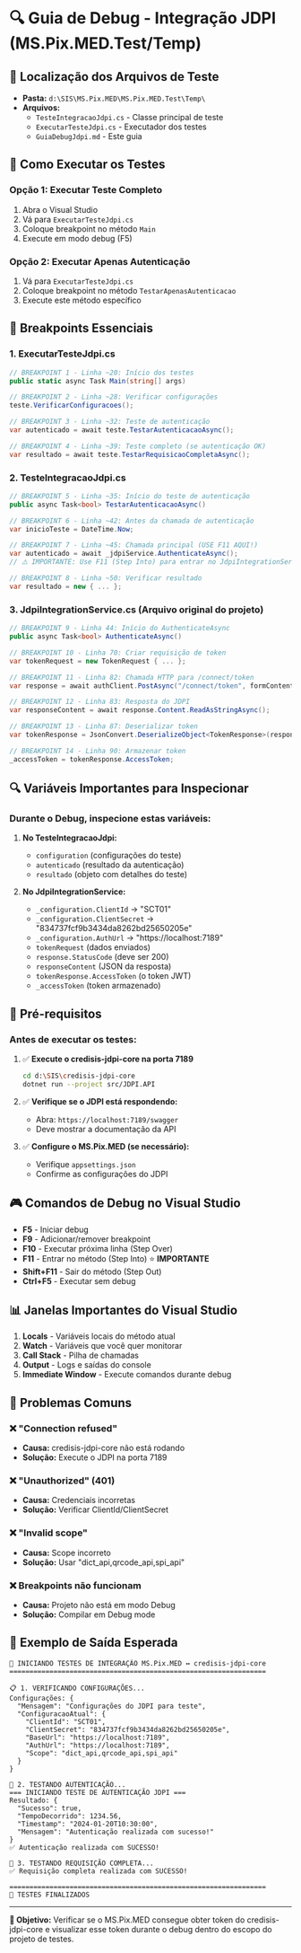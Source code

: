 # 🔍 Guia de Debug - Integração JDPI (MS.Pix.MED.Test/Temp)

## 📂 Localização dos Arquivos de Teste

- **Pasta:** `d:\SIS\MS.Pix.MED\MS.Pix.MED.Test\Temp\`
- **Arquivos:**
  - `TesteIntegracaoJdpi.cs` - Classe principal de teste
  - `ExecutarTesteJdpi.cs` - Executador dos testes
  - `GuiaDebugJdpi.md` - Este guia

## 🎯 Como Executar os Testes

### Opção 1: Executar Teste Completo
1. Abra o Visual Studio
2. Vá para `ExecutarTesteJdpi.cs`
3. Coloque breakpoint no método `Main`
4. Execute em modo debug (F5)

### Opção 2: Executar Apenas Autenticação
1. Vá para `ExecutarTesteJdpi.cs`
2. Coloque breakpoint no método `TestarApenasAutenticacao`
3. Execute este método específico

## 📍 Breakpoints Essenciais

### 1. **ExecutarTesteJdpi.cs**

```csharp
// BREAKPOINT 1 - Linha ~20: Início dos testes
public static async Task Main(string[] args)

// BREAKPOINT 2 - Linha ~28: Verificar configurações
teste.VerificarConfiguracoes();

// BREAKPOINT 3 - Linha ~32: Teste de autenticação
var autenticado = await teste.TestarAutenticacaoAsync();

// BREAKPOINT 4 - Linha ~39: Teste completo (se autenticação OK)
var resultado = await teste.TestarRequisicaoCompletaAsync();
```

### 2. **TesteIntegracaoJdpi.cs**

```csharp
// BREAKPOINT 5 - Linha ~35: Início do teste de autenticação
public async Task<bool> TestarAutenticacaoAsync()

// BREAKPOINT 6 - Linha ~42: Antes da chamada de autenticação
var inicioTeste = DateTime.Now;

// BREAKPOINT 7 - Linha ~45: Chamada principal (USE F11 AQUI!)
var autenticado = await _jdpiService.AuthenticateAsync();
// ⚠️ IMPORTANTE: Use F11 (Step Into) para entrar no JdpiIntegrationService

// BREAKPOINT 8 - Linha ~50: Verificar resultado
var resultado = new { ... };
```

### 3. **JdpiIntegrationService.cs** (Arquivo original do projeto)

```csharp
// BREAKPOINT 9 - Linha 44: Início do AuthenticateAsync
public async Task<bool> AuthenticateAsync()

// BREAKPOINT 10 - Linha 70: Criar requisição de token
var tokenRequest = new TokenRequest { ... };

// BREAKPOINT 11 - Linha 82: Chamada HTTP para /connect/token
var response = await authClient.PostAsync("/connect/token", formContent);

// BREAKPOINT 12 - Linha 83: Resposta do JDPI
var responseContent = await response.Content.ReadAsStringAsync();

// BREAKPOINT 13 - Linha 87: Deserializar token
var tokenResponse = JsonConvert.DeserializeObject<TokenResponse>(responseContent);

// BREAKPOINT 14 - Linha 90: Armazenar token
_accessToken = tokenResponse.AccessToken;
```

## 🔍 Variáveis Importantes para Inspecionar

### Durante o Debug, inspecione estas variáveis:

1. **No TesteIntegracaoJdpi:**
   - `configuration` (configurações do teste)
   - `autenticado` (resultado da autenticação)
   - `resultado` (objeto com detalhes do teste)

2. **No JdpiIntegrationService:**
   - `_configuration.ClientId` → "SCT01"
   - `_configuration.ClientSecret` → "834737fcf9b3434da8262bd25650205e"
   - `_configuration.AuthUrl` → "https://localhost:7189"
   - `tokenRequest` (dados enviados)
   - `response.StatusCode` (deve ser 200)
   - `responseContent` (JSON da resposta)
   - `tokenResponse.AccessToken` (o token JWT)
   - `_accessToken` (token armazenado)

## 🚀 Pré-requisitos

### Antes de executar os testes:

1. ✅ **Execute o credisis-jdpi-core na porta 7189**
   ```bash
   cd d:\SIS\credisis-jdpi-core
   dotnet run --project src/JDPI.API
   ```

2. ✅ **Verifique se o JDPI está respondendo:**
   - Abra: `https://localhost:7189/swagger`
   - Deve mostrar a documentação da API

3. ✅ **Configure o MS.Pix.MED (se necessário):**
   - Verifique `appsettings.json`
   - Confirme as configurações do JDPI

## 🎮 Comandos de Debug no Visual Studio

- **F5** - Iniciar debug
- **F9** - Adicionar/remover breakpoint
- **F10** - Executar próxima linha (Step Over)
- **F11** - Entrar no método (Step Into) ⭐ **IMPORTANTE**
- **Shift+F11** - Sair do método (Step Out)
- **Ctrl+F5** - Executar sem debug

## 📊 Janelas Importantes do Visual Studio

1. **Locals** - Variáveis locais do método atual
2. **Watch** - Variáveis que você quer monitorar
3. **Call Stack** - Pilha de chamadas
4. **Output** - Logs e saídas do console
5. **Immediate Window** - Execute comandos durante debug

## 🐛 Problemas Comuns

### ❌ "Connection refused"
- **Causa:** credisis-jdpi-core não está rodando
- **Solução:** Execute o JDPI na porta 7189

### ❌ "Unauthorized" (401)
- **Causa:** Credenciais incorretas
- **Solução:** Verificar ClientId/ClientSecret

### ❌ "Invalid scope"
- **Causa:** Scope incorreto
- **Solução:** Usar "dict_api,qrcode_api,spi_api"

### ❌ Breakpoints não funcionam
- **Causa:** Projeto não está em modo Debug
- **Solução:** Compilar em Debug mode

## 📝 Exemplo de Saída Esperada

```
🚀 INICIANDO TESTES DE INTEGRAÇÃO MS.Pix.MED ↔ credisis-jdpi-core
================================================================

📋 1. VERIFICANDO CONFIGURAÇÕES...
Configurações: {
  "Mensagem": "Configurações do JDPI para teste",
  "ConfiguracaoAtual": {
    "ClientId": "SCT01",
    "ClientSecret": "834737fcf9b3434da8262bd25650205e",
    "BaseUrl": "https://localhost:7189",
    "AuthUrl": "https://localhost:7189",
    "Scope": "dict_api,qrcode_api,spi_api"
  }
}

🔐 2. TESTANDO AUTENTICAÇÃO...
=== INICIANDO TESTE DE AUTENTICAÇÃO JDPI ===
Resultado: {
  "Sucesso": true,
  "TempoDecorrido": 1234.56,
  "Timestamp": "2024-01-20T10:30:00",
  "Mensagem": "Autenticação realizada com sucesso!"
}
✅ Autenticação realizada com SUCESSO!

📡 3. TESTANDO REQUISIÇÃO COMPLETA...
✅ Requisição completa realizada com SUCESSO!

================================================================
🏁 TESTES FINALIZADOS
```

---

**🎯 Objetivo:** Verificar se o MS.Pix.MED consegue obter token do credisis-jdpi-core e visualizar esse token durante o debug dentro do escopo do projeto de testes.
